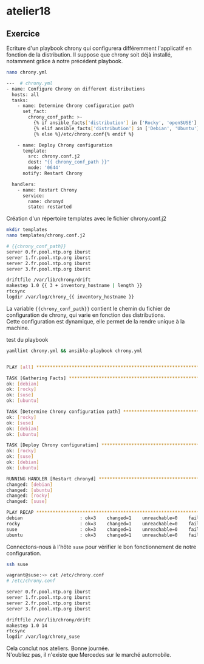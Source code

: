 # atelier18

## Exercice

Ecriture d'un playbook chrony qui configurera différemment l'applicatif en fonction de la distribution. 
Il suppose que chrony soit déjà installé, notamment grâce à notre précédent playbook.

```sh
nano chrony.yml

---  # chrony.yml
- name: Configure Chrony on different distributions
  hosts: all
  tasks:
    - name: Determine Chrony configuration path
      set_fact:
        chrony_conf_path: >-
          {% if ansible_facts['distribution'] in ['Rocky', 'openSUSE'] %}/etc/chrony.conf
          {% elif ansible_facts['distribution'] in ['Debian', 'Ubuntu'] %}/etc/chrony/chrony.conf
          {% else %}/etc/chrony.conf{% endif %}

    - name: Deploy Chrony configuration
      template:
        src: chrony.conf.j2
        dest: "{{ chrony_conf_path }}"
        mode: '0644'
      notify: Restart Chrony

  handlers:
    - name: Restart Chrony
      service:
        name: chronyd
        state: restarted

```
Création d'un répertoire templates avec le fichier chrony.conf.j2
```sh
mkdir templates
nano templates/chrony.conf.j2

# {{chrony_conf_path}}
server 0.fr.pool.ntp.org iburst
server 1.fr.pool.ntp.org iburst
server 2.fr.pool.ntp.org iburst
server 3.fr.pool.ntp.org iburst 

driftfile /var/lib/chrony/drift
makestep 1.0 {{ 3 + inventory_hostname | length }}
rtcsync
logdir /var/log/chrony_{{ inventory_hostname }}

```

La variable `{{chrony_conf_path}}` contient le chemin du fichier de configuration de chrony, qui varie en fonction des distributions.   
Cette configuration est dynamique, elle permet de la rendre unique à la machine. 

test du playbook

```sh
yamllint chrony.yml && ansible-playbook chrony.yml


PLAY [all] *********************************************************************************************************************************************************************************************************************************

TASK [Gathering Facts] *********************************************************************************************************************************************************************************************************************
ok: [debian]
ok: [rocky]
ok: [suse]
ok: [ubuntu]

TASK [Determine Chrony configuration path] ***********************************************************************************************************************************************************************************************
ok: [rocky]
ok: [suse]
ok: [debian]
ok: [ubuntu]

TASK [Deploy Chrony configuration] *****************************************************************************************************************************************************************************************
ok: [rocky]
ok: [suse]
ok: [debian]
ok: [ubuntu]

RUNNING HANDLER [Restart chronyd] **********************************************************************************************************************************************************************************************************
changed: [debian]
changed: [ubuntu]
changed: [rocky]
changed: [suse]

PLAY RECAP *********************************************************************************************************************************************************************************************************************************
debian                     : ok=3    changed=1    unreachable=0    failed=0    skipped=0    rescued=0    ignored=0
rocky                      : ok=3    changed=1    unreachable=0    failed=0    skipped=0    rescued=0    ignored=0
suse                       : ok=3    changed=1    unreachable=0    failed=0    skipped=0    rescued=0    ignored=0
ubuntu                     : ok=3    changed=1    unreachable=0    failed=0    skipped=0    rescued=0    ignored=0
```

Connectons-nous à l'hôte `suse` pour vérifier le bon fonctionnement de notre configuration.

```sh
ssh suse

vagrant@suse:~> cat /etc/chrony.conf
# /etc/chrony.conf

server 0.fr.pool.ntp.org iburst
server 1.fr.pool.ntp.org iburst
server 2.fr.pool.ntp.org iburst
server 3.fr.pool.ntp.org iburst

driftfile /var/lib/chrony/drift
makestep 1.0 14
rtcsync
logdir /var/log/chrony_suse

```

Cela conclut nos ateliers. Bonne journée.  
N'oubliez pas, il n'existe que Mercedes sur le marché automobile.

